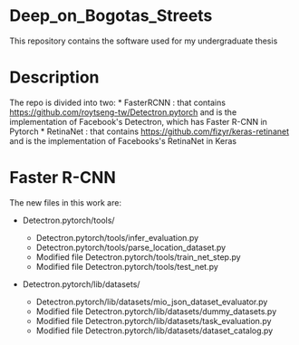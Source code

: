 # Deep_on_Bogotas_Streets
This repository contains the software used for my undergraduate thesis

# Description
The repo is divided into two: 
    * FasterRCNN : that contains https://github.com/roytseng-tw/Detectron.pytorch and is the implementation of Facebook's Detectron, which has Faster R-CNN in Pytorch
    * RetinaNet  : that contains https://github.com/fizyr/keras-retinanet and is the implementation of Facebooks's RetinaNet in Keras


# Faster R-CNN
The new files in this work are: 

* Detectron.pytorch/tools/
    * Detectron.pytorch/tools/infer_evaluation.py
    * Detectron.pytorch/tools/parse_location_dataset.py
    * Modified file Detectron.pytorch/tools/train_net_step.py
    * Modified file Detectron.pytorch/tools/test_net.py

* Detectron.pytorch/lib/datasets/
    * Detectron.pytorch/lib/datasets/mio_json_dataset_evaluator.py
    * Modified file Detectron.pytorch/lib/datasets/dummy_datasets.py
    * Modified file Detectron.pytorch/lib/datasets/task_evaluation.py
    * Modified file Detectron.pytorch/lib/datasets/dataset_catalog.py
